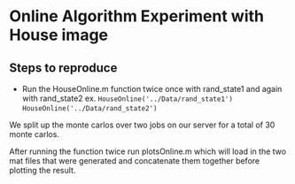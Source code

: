 # Online Algorithm Experiment with House image
## Steps to reproduce
- Run the HouseOnline.m function twice once with rand_state1 and again with rand_state2
ex.
`HouseOnline('../Data/rand_state1')`
`HouseOnline('../Data/rand_state2')`

We split up the monte carlos over two jobs on our server for a total of 30 monte carlos.

After running the function twice run plotsOnline.m which will load in the two mat files that were generated and concatenate them together before plotting the result. 
